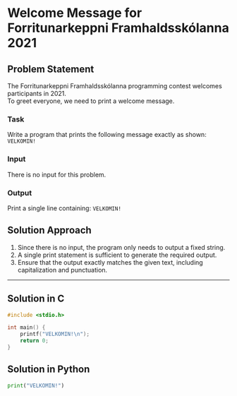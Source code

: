 # Welcome Message for Forritunarkeppni Framhaldsskólanna 2021

## Problem Statement  
The Forritunarkeppni Framhaldsskólanna programming contest welcomes participants in 2021.  
To greet everyone, we need to print a welcome message.

### Task  
Write a program that prints the following message exactly as shown: ``VELKOMIN!``

### Input  
There is no input for this problem.

### Output  
Print a single line containing: ``VELKOMIN!``

## Solution Approach  
1. Since there is no input, the program only needs to output a fixed string.  
2. A single print statement is sufficient to generate the required output.  
3. Ensure that the output exactly matches the given text, including capitalization and punctuation.  

---

## Solution in C  
```c
#include <stdio.h>

int main() {
    printf("VELKOMIN!\n");
    return 0;
}
```
## Solution in Python
```python
print("VELKOMIN!")
```
